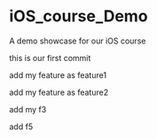 # iOS_course_Demo
A demo showcase for our iOS course

this is our first commit

add my feature as feature1

add my feature as feature2

add my f3

add f5